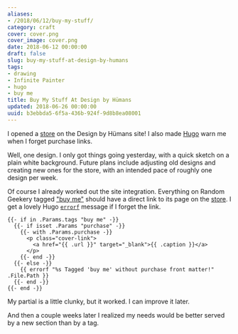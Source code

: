 ```yaml
---
aliases:
- /2018/06/12/buy-my-stuff/
category: craft
cover: cover.png
cover_image: cover.png
date: 2018-06-12 00:00:00
draft: false
slug: buy-my-stuff-at-design-by-humans
tags:
- drawing
- Infinite Painter
- hugo
- buy me
title: Buy My Stuff At Design by Hümans
updated: 2018-06-26 00:00:00
uuid: b3ebbda5-6f5a-436b-924f-9d8b8ea08001
---
```


I opened a [store][] on the Design by Hümans site! I also made [Hugo][] warn me when I forget purchase links.

[store]: https://www.designbyhumans.com/shop/randomgeek/
[Hugo]: /tags/hugo
<!--more-->

Well, one design. I only got things going yesterday, with a quick sketch on a plain white background. Future
plans include adjusting old designs and creating new ones for the store, with an intended pace of roughly one
design per week.

Of course I already worked out the site integration. Everything on Random Geekery tagged ["buy me"][] should
have a direct link to its page on the [store][]. I get a lovely Hugo [`errorf`][] message if I forget the link.

    {{- if in .Params.tags "buy me" -}}
      {{- if isset .Params "purchase" -}}
        {{- with .Params.purchase -}}
          <p class="cover-link">
            <a href="{{ .url }}" target="_blank">{{ .caption }}</a>
          </p>
        {{- end -}}
      {{- else -}}
        {{ errorf "%s Tagged 'buy me' without purchase front matter!" .File.Path }}
      {{- end -}}
    {{- end -}}

My partial is a little clunky, but it worked. I can improve it later.

<aside class="admonition">

And then a couple weeks later I realized my needs would be better served by a new section than by a tag.

</aside>

["buy me"]: /tags/buy-me
[`errorf`]: http://gohugo.io/functions/errorf/